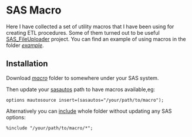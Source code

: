 # SAS Macro
Here I have collected a set of utility macros that I have been using for creating ETL procedures.
Some of them turned out to be useful [SAS_FileUploader](https://github.com/SamSvet/SAS_FileUploader) project.
You can find an example of using macros in the folder [*example*](example).

## Installation
Download [*macro*](macro) folder to somewhere under your SAS system. 

Then update your [sasautos](https://documentation.sas.com/doc/en/pgmsascdc/9.4_3.5/mcrolref/p12b2qq72dkxpsn1e19y57emerr6.htm) path to have macros available,eg:
```sas
options mautosource insert=(sasautos="/your/path/to/macro");
```

Alternatively you can [include](https://documentation.sas.com/doc/en/pgmsascdc/9.4_3.2/lestmtsglobal/p1s3uhhqtscz2sn1otiatbovfn1t.htm) whole folder without updating any SAS options:
```sas
%include "/your/path/to/macro/*";
```